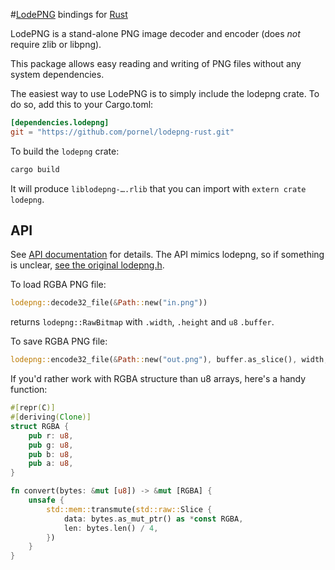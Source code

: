 #[LodePNG](http://lodev.org/lodepng/) bindings for [Rust](http://www.rust-lang.org/)

LodePNG is a stand-alone PNG image decoder and encoder (does *not* require zlib or libpng).

This package allows easy reading and writing of PNG files without any system dependencies.

The easiest way to use LodePNG is to simply include the lodepng crate.
To do so, add this to your Cargo.toml:

```toml
[dependencies.lodepng]
git = "https://github.com/pornel/lodepng-rust.git"
```

To build the `lodepng` crate:

```sh
cargo build
```

It will produce `liblodepng-….rlib` that you can import with `extern crate lodepng`.

## API

See [API documentation](http://pornel.github.io/lodepng-rust/lodepng/) for details. The API mimics lodepng, so if something is unclear, [see the original lodepng.h](http://lpi.googlecode.com/svn/trunk/lodepng.h).

To load RGBA PNG file:

```rust
lodepng::decode32_file(&Path::new("in.png"))
```

returns `lodepng::RawBitmap` with `.width`, `.height` and `u8` `.buffer`.

To save RGBA PNG file:

```rust
lodepng::encode32_file(&Path::new("out.png"), buffer.as_slice(), width, height)
```

If you'd rather work with RGBA structure than u8 arrays, here's a handy function:

```rust
#[repr(C)]
#[deriving(Clone)]
struct RGBA {
    pub r: u8,
    pub g: u8,
    pub b: u8,
    pub a: u8,
}

fn convert(bytes: &mut [u8]) -> &mut [RGBA] {
    unsafe {
        std::mem::transmute(std::raw::Slice {
            data: bytes.as_mut_ptr() as *const RGBA,
            len: bytes.len() / 4,
        })
    }
}
```
